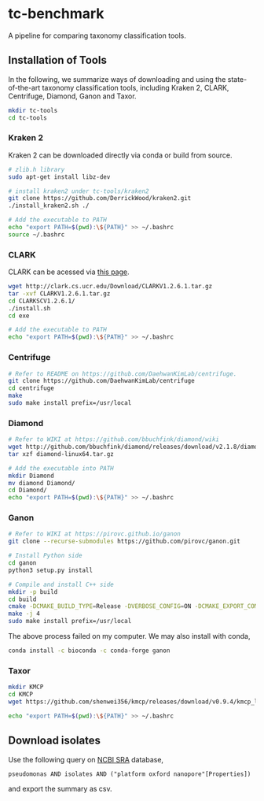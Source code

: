 # tc-benchmark
A pipeline for comparing taxonomy classification tools.


## Installation of Tools

In the following, we summarize ways of downloading and using the state-of-the-art taxonomy classification tools, including Kraken 2, CLARK, Centrifuge, Diamond, Ganon and Taxor.

```bash
mkdir tc-tools
cd tc-tools
```

### Kraken 2

Kraken 2 can be downloaded directly via conda or build from source.

```bash
# zlib.h library
sudo apt-get install libz-dev

# install kraken2 under tc-tools/kraken2
git clone https://github.com/DerrickWood/kraken2.git
./install_kraken2.sh ./

# Add the executable to PATH
echo "export PATH=$(pwd):\${PATH}" >> ~/.bashrc
source ~/.bashrc
```
### CLARK

CLARK can be acessed via [this page](http://clark.cs.ucr.edu/).

```bash
wget http://clark.cs.ucr.edu/Download/CLARKV1.2.6.1.tar.gz
tar -xvf CLARKV1.2.6.1.tar.gz
cd CLARKSCV1.2.6.1/
./install.sh
cd exe

# Add the executable to PATH
echo "export PATH=$(pwd):\${PATH}" >> ~/.bashrc
```

### Centrifuge

```bash
# Refer to README on https://github.com/DaehwanKimLab/centrifuge.
git clone https://github.com/DaehwanKimLab/centrifuge
cd centrifuge
make
sudo make install prefix=/usr/local
```

### Diamond

```bash
# Refer to WIKI at https://github.com/bbuchfink/diamond/wiki
wget http://github.com/bbuchfink/diamond/releases/download/v2.1.8/diamond-linux64.tar.gz
tar xzf diamond-linux64.tar.gz

# Add the executable into PATH
mkdir Diamond
mv diamond Diamond/
cd Diamond/
echo "export PATH=$(pwd):\${PATH}" >> ~/.bashrc

```

### Ganon

```bash
# Refer to WIKI at https://pirovc.github.io/ganon
git clone --recurse-submodules https://github.com/pirovc/ganon.git

# Install Python side
cd ganon
python3 setup.py install

# Compile and install C++ side
mkdir -p build
cd build
cmake -DCMAKE_BUILD_TYPE=Release -DVERBOSE_CONFIG=ON -DCMAKE_EXPORT_COMPILE_COMMANDS=ON -DCONDA=OFF -DLONGREADS=OFF ..
make -j 4
sudo make install prefix=/usr/local
```

The above process failed on my computer. We may also install with conda,

```bash
conda install -c bioconda -c conda-forge ganon
```

### Taxor

```bash
mkdir KMCP
cd KMCP
wget https://github.com/shenwei356/kmcp/releases/download/v0.9.4/kmcp_linux_amd64.tar.gz

echo "export PATH=$(pwd):\${PATH}" >> ~/.bashrc
```

## Download isolates

Use the following query on [NCBI SRA](https://www.ncbi.nlm.nih.gov/sra) database,

```
pseudomonas AND isolates AND ("platform oxford nanopore"[Properties]) 
```

and export the summary as csv.